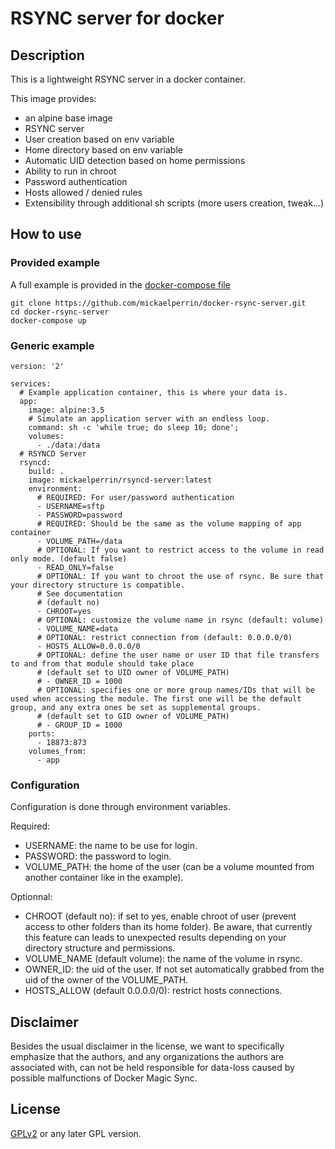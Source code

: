 RSYNC server for docker
======================

## Description

This is a lightweight RSYNC server in a docker container.

This image provides:
 - an alpine base image
 - RSYNC server
 - User creation based on env variable
 - Home directory based on env variable
 - Automatic UID detection based on home permissions
 - Ability to run in chroot
 - Password authentication
 - Hosts allowed / denied rules
 - Extensibility through additional sh scripts (more users creation, tweak...)


## How to use

### Provided example

A full example is provided in the [docker-compose file](https://github.com/mickaelperrin/docker-rsync-server/blob/master/docker-compose.yml)

    git clone https://github.com/mickaelperrin/docker-rsync-server.git
    cd docker-rsync-server
    docker-compose up

### Generic example

    version: '2'

    services:
      # Example application container, this is where your data is.
      app:
        image: alpine:3.5
        # Simulate an application server with an endless loop.
        command: sh -c 'while true; do sleep 10; done';
        volumes:
          - ./data:/data
      # RSYNCD Server
      rsyncd:
        build: .
        image: mickaelperrin/rsyncd-server:latest
        environment:
          # REQUIRED: For user/password authentication
          - USERNAME=sftp
          - PASSWORD=password
          # REQUIRED: Should be the same as the volume mapping of app container
          - VOLUME_PATH=/data
          # OPTIONAL: If you want to restrict access to the volume in read only mode. (default false)
          - READ_ONLY=false
          # OPTIONAL: If you want to chroot the use of rsync. Be sure that your directory structure is compatible.
          # See documentation
          # (default no)
          - CHROOT=yes
          # OPTIONAL: customize the volume name in rsync (default: volume)
          - VOLUME_NAME=data
          # OPTIONAL: restrict connection from (default: 0.0.0.0/0)
          - HOSTS_ALLOW=0.0.0.0/0
          # OPTIONAL: define the user name or user ID that file transfers to and from that module should take place
          # (default set to UID owner of VOLUME_PATH)
          # - OWNER_ID = 1000
          # OPTIONAL: specifies one or more group names/IDs that will be used when accessing the module. The first one will be the default group, and any extra ones be set as supplemental groups.
          # (default set to GID owner of VOLUME_PATH)
          # - GROUP_ID = 1000
        ports:
          - 18873:873
        volumes_from:
          - app

### Configuration

Configuration is done through environment variables. 

Required:
- USERNAME: the name to be use for login.
- PASSWORD: the password to login.
- VOLUME_PATH: the home of the user (can be a volume mounted from another container like in the example).

Optionnal:
- CHROOT (default no): if set to yes, enable chroot of user (prevent access to other folders than its home folder). Be aware, that 
currently this feature can leads to unexpected results depending on your directory structure and permissions. 
- VOLUME_NAME (default volume): the name of the volume in rsync.
- OWNER_ID: the uid of the user. If not set automatically grabbed from the uid of the owner of the VOLUME_PATH.
- HOSTS_ALLOW (default 0.0.0.0/0): restrict hosts connections.

## Disclaimer

Besides the usual disclaimer in the license, we want to specifically emphasize that the authors, and any organizations the authors are associated with, can not be held responsible for data-loss caused by possible malfunctions of Docker Magic Sync.

## License

[GPLv2](http://www.fsf.org/licensing/licenses/info/GPLv2.html) or any later GPL version.

